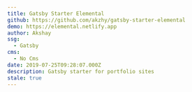 ```yaml
---
title: Gatsby Starter Elemental
github: https://github.com/akzhy/gatsby-starter-elemental
demo: https://elemental.netlify.app
author: Akshay
ssg:
  - Gatsby
cms:
  - No Cms
date: 2019-07-25T09:28:07.000Z
description: Gatsby starter for portfolio sites
stale: true
---
```

